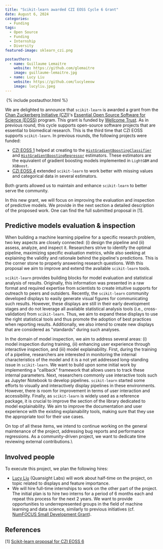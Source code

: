 ```yaml
---
title: "Scikit-learn awarded CZI EOSS Cycle 6 Grant"
date: August 6, 2024
categories:
  - Funding
tags:
  - Open Source
  - Funding
  - Internship
  - Diversity
featured-image: sklearn_czi.png

postauthors:
  - name: Guillaume Lemaitre
    website: https://github.com/glemaitre
    image: guillaume-lemaitre.jpg
  - name: Lucy Liu
    website: https://github.com/lucyleeow
    image: lucyliu.jpeg
---
```

<div>
  <img src="/assets/images/posts_images/{{ page.featured-image }}" alt="">
  {% include postauthor.html %}
</div>

We are delighted to announce that `scikit-learn` is awarded a grant from
the [Chan Zuckerberg Initiative (CZI)](https://chanzuckerberg.com/)'s [Essential Open
Source Software for Science
(EOSS)](https://chanzuckerberg.com/rfa/essential-open-source-software-for-science/)
program. This grant is funded by [Wellcome Trust](https://wellcome.org/).
As in previous round, this cycle supports open-source software projects that are
essential to biomedical research. This is the third time that CZI EOSS supports
`scikit-learn`. In previous rounds, the following projects were funded:

- [CZI EOSS 1](https://chanzuckerberg.com/eoss/proposals/scikit-learn-maintenance-and-enhancement-for-gradient-boosting/)
  helped at creating to the
  [`HistGradientBoostingClassifier`](https://scikit-learn.org/stable/modules/generated/sklearn.ensemble.HistGradientBoostingClassifier.html) and
  [`HistGradientBoostingRegressor`](https://scikit-learn.org/stable/modules/generated/sklearn.ensemble.HistGradientBoostingRegressor.html) estimators.
  These estimators are the equivalent of gradient boosting models implemented in
  `LightGBM` and `XGBoost`.
- [CZI EOSS 4](https://chanzuckerberg.com/eoss/proposals/maintenance-extension-of-scikit-learn-machine-learning-in-python/)
  extended `scikit-learn` to work better with missing values and categorical data in
  several estimators.

Both grants allowed us to maintain and enhance `scikit-learn` to better serve the
community.

In this new grant, we will focus on improving the evaluation and inspection of
predictive models. We provide in the next section a detailed description of the
proposed work. One can find the full submitted proposal in [1].

## Predictive models evaluation & inspection

When building a machine learning pipeline for a specific research problem, two key
aspects are closely connected: (i) design the pipeline and (ii) assess, analyze, and
inspect it. Researchers strive to identify the optimal pipeline, maximizing specific
evaluation metrics, while also seeking at explaining the validity and rationale behind
the pipeline's predictions. This is the corner stone to properly answering research
questions. With this proposal we aim to improve and extend the available `scikit-learn`
tools.

`scikit-learn` provides building blocks for model evaluation and statistical analysis of
results. Originally, this information was presented in a raw format and required
expertise from scientists to create intuitive supports for outreach to peers and
outsiders. Recently, the `scikit-learn` community developed displays to easily generate
visual figures for communicating such results. However, these displays are still in
their early development stages and do not leverage all available statistical analysis
tools (i.e., cross-validation) from `scikit-learn`. Thus, we aim to expand these
displays to use the right statistical tools and thus promote the adoption of best
practices when reporting results. Additionally, we also intend to create new displays
that are considered as "standards" during such analyses.

In the domain of model inspection, we aim to address several areas: (i) model inspection
during training, (ii) enhancing user experience through interactive inspection, and
(iii) model explainability. First, during the training of a pipeline, researchers are
interested in monitoring the internal characteristics of the model and it is a not yet
addressed long-standing issue in `scikit-learn`. We want to build upon some initial work
by implementing a "callback" framework that allows users to track these internal
parameters. Next, researchers commonly use interactive tools such as Jupyter Notebook to
develop pipelines. `scikit-learn` started some efforts to visually and interactively
display pipelines in these environments. However, there is room for improvement in terms
of user interaction and accessibility. Finally, as `scikit-learn` is widely used as a
reference package, it is crucial to improve the section of the library dedicated to
model explainability. We aim to improve the documentation and user experience with the
existing explainability tools, making sure that they use the appropriate tool for their
use cases.

On top of all these items, we intend to continue working on the general maintenance of
the project, addressing bug reports and performance regressions. As a community-driven
project, we want to dedicate time reviewing external contributions.\

## Involved people

To execute this project, we plan the following hires:

- [Lucy Liu](https://github.com/lucyleeow) (Quansight Labs) will work about half-time on
  the project, on topic related to displays and feature importance.
- We will hire full-time internships to work on the other part of the project. The
  initial plan is to hire two interns for a period of 6 months each and repeat this
  process for the next 2 years. We want to provide opportunities to underrepresented
  groups in the field of machine learning and data science, similarly to previous
  initiatives (cf. [NumFOCUS Small Development
  Grant](https://blog.scikit-learn.org/diversity/mentoring/)).

## References

[1] [Scikit-learn proposal for CZI EOSS
6](https://github.com/scikit-learn/administrative/blob/master/czi_eoss_proposal/EOSS6-0000000551_202312181059.pdf)
